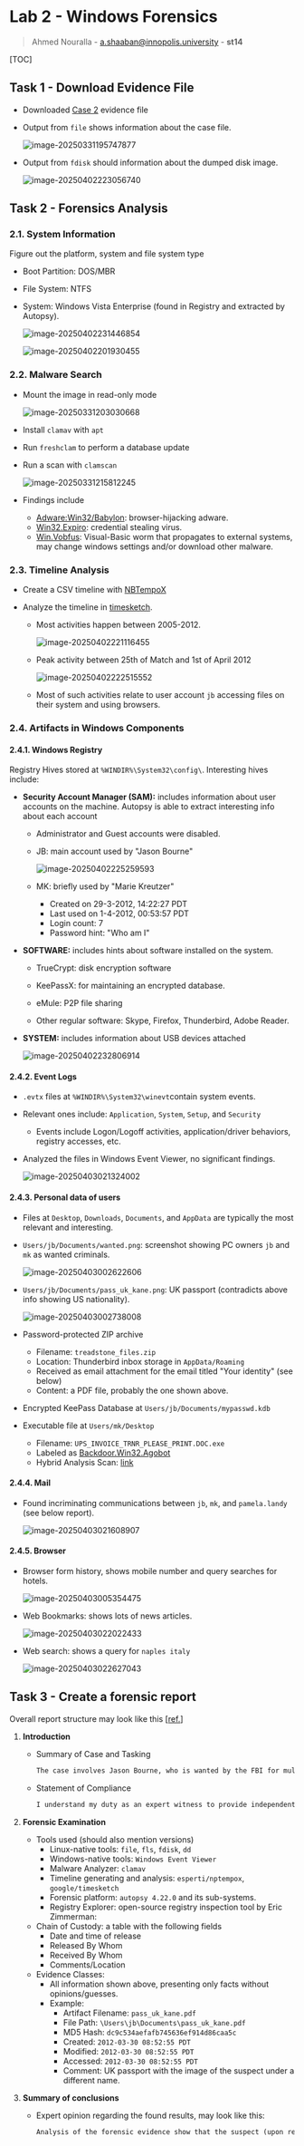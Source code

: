 # Lab 2 - Windows Forensics

> Ahmed Nouralla - a.shaaban@innopolis.university - **st14**

[TOC]

## Task 1 - Download Evidence File

- Downloaded [Case 2](https://drive.google.com/file/d/1LMXj8auzx8Kvtx8bFxcpLFM67jdZmIkE/view?usp=sharing) evidence file

- Output from `file` shows information about the case file.

  ![image-20250331195747877](https://i.imgur.com/1frYkxk.png)

- Output from `fdisk` should information about the dumped disk image.

  ![image-20250402223056740](https://i.imgur.com/QULGaTF.png)

## Task 2 - Forensics Analysis

### 2.1. System Information

Figure out the platform, system and file system type

- Boot Partition: DOS/MBR

- File System: NTFS

- System: Windows Vista Enterprise (found in Registry and extracted by Autopsy).

  ![image-20250402231446854](https://i.imgur.com/q9GBjFI.png)

  ![image-20250402201930455](https://i.imgur.com/XzFEyA7.png)

### 2.2. Malware Search

- Mount the image in read-only mode

  ![image-20250331203030668](https://i.imgur.com/S1U0gIy.png)

- Install `clamav` with `apt`

- Run `freshclam` to perform a database update

- Run a scan with `clamscan`

  ![image-20250331215812245](https://i.imgur.com/ShFbu75.png)

- Findings include

  - [Adware:Win32/Babylon](https://www.microsoft.com/en-us/wdsi/threats/malware-encyclopedia-description?Name=Adware:Win32/Babylon): browser-hijacking adware.
  - [Win32.Expiro](https://www.microsoft.com/en-us/wdsi/threats/malware-encyclopedia-description?Name=Win32/Expiro): credential stealing virus.
  - [Win.Vobfus](https://malpedia.caad.fkie.fraunhofer.de/details/win.vobfus): Visual-Basic worm that propagates to external systems, may change windows settings and/or download other malware.


### 2.3. Timeline Analysis

- Create a CSV timeline with [NBTempoX](https://github.com/esperti/nbtempox)

- Analyze the timeline in [timesketch](https://github.com/google/timesketch/).

  - Most activities happen between 2005-2012.

    ![image-20250402221116455](https://i.imgur.com/dyaJUqW.png)

  - Peak activity between 25th of Match and 1st of April 2012

    ![image-20250402222515552](https://i.imgur.com/XUS07fo.png)

  - Most of such activities relate to user account `jb` accessing files on their system and using browsers.

### 2.4. Artifacts in Windows Components

#### 2.4.1. Windows Registry

Registry Hives stored at `%WINDIR%\System32\config\`. Interesting hives include:

- **Security Account Manager (SAM):** includes information about user accounts on the machine. Autopsy is able to extract interesting info about each account

  - Administrator and Guest accounts were disabled.

  - JB: main account used by "Jason Bourne"

    ![image-20250402225259593](https://i.imgur.com/1P2Fbwn.png)

  - MK: briefly used by "Marie Kreutzer"
    - Created on 29-3-2012, 14:22:27 PDT
    - Last used on 1-4-2012, 00:53:57 PDT
    - Login count: 7
    - Password hint: "Who am I"

- **SOFTWARE:** includes hints about software installed on the system.

  - TrueCrypt: disk encryption software

  - KeePassX: for maintaining an encrypted database.

  - eMule: P2P file sharing

  - Other regular software: Skype, Firefox, Thunderbird, Adobe Reader.

- **SYSTEM:** includes information about USB devices attached

  ![image-20250402232806914](https://i.imgur.com/oUHNTex.png)

#### 2.4.2. Event Logs

- `.evtx` files at `%WINDIR%\System32\winevt`contain system events.

- Relevant ones include: `Application`, `System`, `Setup`, and `Security`

  - Events include Logon/Logoff activities, application/driver behaviors, registry accesses, etc.

- Analyzed the files in Windows Event Viewer, no significant findings.

  ![image-20250403021324002](https://i.imgur.com/JRyKVeF.png)

#### 2.4.3. Personal data of users

- Files at `Desktop`, `Downloads`, `Documents`, and `AppData` are typically the most relevant and interesting.

- `Users/jb/Documents/wanted.png`: screenshot showing PC owners `jb` and `mk` as wanted criminals.

  ![image-20250403002622606](https://i.imgur.com/3HWXleb.png)

- `Users/jb/Documents/pass_uk_kane.png`: UK passport (contradicts above info showing US nationality).

  ![image-20250403002738008](https://i.imgur.com/jWSoJHS.png)

- Password-protected ZIP archive

  - Filename: `treadstone_files.zip`
  - Location: Thunderbird inbox storage in `AppData/Roaming`
  - Received as email attachment for the email titled "Your identity" (see below)
  - Content: a PDF file, probably the one shown above.

- Encrypted KeePass Database at `Users/jb/Documents/mypasswd.kdb`

- Executable file at `Users/mk/Desktop`

  - Filename: `UPS_INVOICE_TRNR_PLEASE_PRINT.DOC.exe`
  - Labeled as [Backdoor.Win32.Agobot](https://threats.kaspersky.com/en/threat/Backdoor.Win32.Agobot/)
  - Hybrid Analysis Scan: [link](https://www.hybrid-analysis.com/sample/8279aa5f5bb6ffd0ce65131a9cd699b5b43d8351008b82d7189b9c31bf87bbe5/67eda66e02d3918a200de1a0)

#### 2.4.4. Mail

- Found incriminating communications between `jb`, `mk`, and `pamela.landy` (see below report).

  ![image-20250403021608907](https://i.imgur.com/0T7bYBZ.png)

#### 2.4.5. Browser

- Browser form history, shows mobile number and query searches for hotels.

  ![image-20250403005354475](https://i.imgur.com/ZtedoDo.png)

- Web Bookmarks: shows lots of news articles.

  ![image-20250403022022433](https://i.imgur.com/4jsxRbF.png)

- Web search: shows a query for `naples italy`

  ![image-20250403022627043](https://i.imgur.com/NGSA6Pw.png)

## Task 3 - Create a forensic report

Overall report structure may look like this [[ref.](https://online.fliphtml5.com/rllbc/zdmn/#p=32)]

1. **Introduction**

   - Summary of Case and Tasking

     ```tex
     The case involves Jason Bourne, who is wanted by the FBI for multiple offences; including Esponiage, Fraud, Theft, Computer Crime, Counterfeiting, and Forgery. Upon obtaining a forensic copy from the hard disk of suspects, the forensic expert was engaged to reconstruct - to the best of their ability - the documentary evidence showing the suspect's activities as well as find corroborative evidence of the charges against him.
     ```

   - Statement of Compliance

     ```tex
     I understand my duty as an expert witness to provide independent assistance by way of objective unbiased opinion in relation to matters within my expertise. I will inform all parties in the event that my opinion changes on any material issues.
     ```

1. **Forensic Examination**

   - Tools used (should also mention versions)
     - Linux-native tools: `file`, `fls`, `fdisk`, `dd`
     - Windows-native tools: `Windows Event Viewer`
     - Malware Analyzer: `clamav`
     - Timeline generating and analysis: `esperti/nptempox`, `google/timesketch`
     - Forensic platform: `autopsy 4.22.0` and its sub-systems.
     - Registry Explorer: open-source registry inspection tool by Eric Zimmerman: 
   - Chain of Custody: a table with the following fields
     - Date and time of release
     - Released By Whom
     - Received By Whom
     - Comments/Location
   - Evidence Classes:
     - All information shown above, presenting only facts without opinions/guesses.
     - Example:
       - Artifact Filename: `pass_uk_kane.pdf`
       - File Path: `\Users\jb\Documents\pass_uk_kane.pdf`
       - MD5 Hash:  `dc9c534aefafb745636ef914d86caa5c`
       - Created: `2012-03-30 08:52:55 PDT`
       - Modified: `2012-03-30 08:52:55 PDT`
       - Accessed: `2012-03-30 08:52:55 PDT`
       - Comment: UK passport with the image of the suspect under a different name.

3. **Summary of conclusions**

   - Expert opinion regarding the found results, may look like this:

     ```tex
     Analysis of the forensic evidence show that the suspect (upon receiving an email from his accomplice informing him that they were wanted), made several web searches and skype calls, then obtained forged documents to facilitate fleeing to Naples, Italy. Further analysis and decryption of the encrypted files obtained from the suspect's PC may provide additional supporting evidence for court proceedings.
     ```

     

